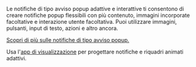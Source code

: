 ﻿Le notifiche di tipo avviso popup adattive e interattive ti consentono di creare notifiche popup flessibili con più contenuto, immagini incorporate facoltative e interazione utente facoltativa. Puoi utilizzare immagini, pulsanti, input di testo, azioni e altro ancora.

[Scopri di più sulle notifiche di tipo avviso popup.](https://docs.microsoft.com/windows/uwp/controls-and-patterns/tiles-and-notifications-adaptive-interactive-toasts)

Usa l'[app di visualizzazione](https://docs.microsoft.com/windows/uwp/controls-and-patterns/tiles-and-notifications-notifications-visualizer) per progettare notifiche e riquadri animati adattivi.
